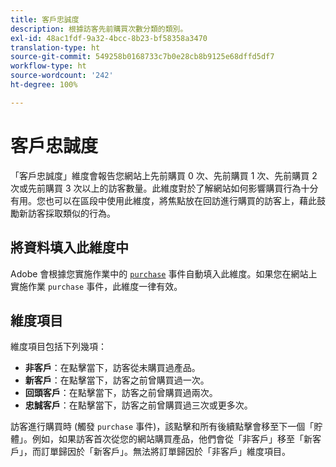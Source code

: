```yaml
---
title: 客戶忠誠度
description: 根據訪客先前購買次數分類的類別。
exl-id: 48ac1fdf-9a32-4bcc-8b23-bf58358a3470
translation-type: ht
source-git-commit: 549258b0168733c7b0e28cb8b9125e68dffd5df7
workflow-type: ht
source-wordcount: '242'
ht-degree: 100%

---
```


# 客戶忠誠度

「客戶忠誠度」維度會報告您網站上先前購買 0 次、先前購買 1 次、先前購買 2 次或先前購買 3 次以上的訪客數量。此維度對於了解網站如何影響購買行為十分有用。您也可以在區段中使用此維度，將焦點放在回訪進行購買的訪客上，藉此鼓勵新訪客採取類似的行為。

## 將資料填入此維度中

Adobe 會根據您實施作業中的 [`purchase`](/help/implement/vars/page-vars/events/event-purchase.md) 事件自動填入此維度。如果您在網站上實施作業 `purchase` 事件，此維度一律有效。

## 維度項目

維度項目包括下列幾項：

* **非客戶**：在點擊當下，訪客從未購買過產品。
* **新客戶**：在點擊當下，訪客之前曾購買過一次。
* **回頭客戶**：在點擊當下，訪客之前曾購買過兩次。
* **忠誠客戶**：在點擊當下，訪客之前曾購買過三次或更多次。

訪客進行購買時 (觸發 `purchase` 事件)，該點擊和所有後續點擊會移至下一個「貯體」。例如，如果訪客首次從您的網站購買產品，他們會從「非客戶」移至「新客戶」，而訂單歸因於「新客戶」。無法將訂單歸因於「非客戶」維度項目。
